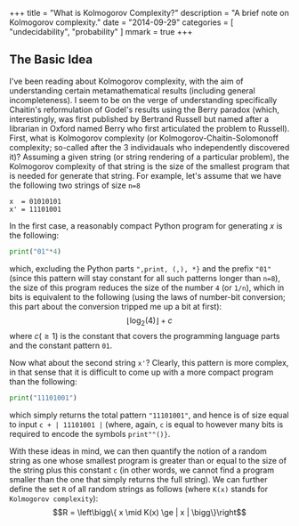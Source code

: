 +++
title = "What is Kolmogorov Complexity?"
description = "A brief note on Kolmogorov complexity."
date = "2014-09-29"
categories = [ "undecidability", "probability" ]
mmark = true
+++

The Basic Idea
-------------------------

I've been reading about Kolmogorov complexity, with the aim of understanding certain metamathematical results (including general incompleteness). I seem to be on the verge of understanding specifically Chaitin's reformulation of Godel's results using the Berry paradox (which, interestingly, was first published by Bertrand Russell but named after a librarian in Oxford named Berry who first articulated the problem to Russell). First, what is Kolmogorov complexity (or Kolmogorov-Chaitin-Solomonoff complexity; so-called after the 3 individauals who independently discovered it)? Assuming a given string (or string rendering of a particular problem), the Kolmogorov complexity of that string is the size of the smallest program that is needed for generate that string. For example, let's assume that we have the following two strings of size `n=8`
```
x  = 01010101 
x' = 11101001
```
In the first case, a reasonably compact Python program for generating $x$ is the following:
```python
print("01"*4)
```
which, excluding the Python parts `",print, (,), *}` and the prefix `"01"` (since this pattern will stay constant for all such patterns longer than `n=8`), the size of this program reduces the size of the number `4` (or `1/n`), which in bits is  equivalent to the following (using the laws of number-bit conversion; this part about the conversion tripped me up a bit at first):
$$ \left\lfloor \log_{2}(4) \right\rfloor + c $$
where $c (\ge 1)$ is the constant that covers the programming language parts and the constant pattern `01`.

Now what about the second string `x'`? Clearly, this pattern is more complex, in that sense that it is difficult to come up with a more compact  program than the following:
```python
print("11101001")
```
which simply returns the total pattern `"11101001"`, and hence is of size equal to input `c + | 11101001 |`  (where, again, `c` is equal to however many bits is required to encode the symbols `print""()}`.

With these ideas in mind, we can then quantify the notion of a random string as one whose smallest program is greater than or equal to the size of the string plus this constant `c` (in other words, we cannot find a program smaller than the one that simply returns the full string). We can further define the set `R` of all random strings as follows (where `K(x)` stands for `Kolmogorov complexity`):
$$R = \left\bigg\{ x \mid K(x) \ge | x | \bigg\}\right$$


<!--more-->


